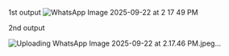 1st output 
![WhatsApp Image 2025-09-22 at 2 17 49 PM](https://github.com/user-attachments/assets/f8c1c109-391d-460a-b7ef-0ed8af1b1ccf)

2nd output

![Uploading WhatsApp Image 2025-09-22 at 2.17.46 PM.jpeg…]()
